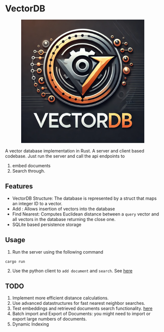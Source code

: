 # VectorDB
<div align="center">
    <img src="assets/logo.png" width="400" />
</div>


A vector database implementation in Rust. A server and client based codebase. Just run the server and call the api endpoints to
1. embed documents
2. Search through.


## Features
- VectorDB Structure: The database is represented by a struct that maps an integer ID to a vector.
- Add : Allows insertion of vectors into the database
- Find Nearest: Computes Euclidean distance between a `query` vector and all vectors in the database returning the close one.
- SQLite based persistence storage

## Usage
1. Run the server using the following command
```
cargo run
```

2. Use the python client to `add document` and `search`. See [here](examples/client.py)


## TODO
1. Implement more efficient distance calculations.
2. Use advanced datastructures for fast nearest neighbor searches.
3. Test embeddings and retrieved documents search functionality. [here](examples/embeddings_generator.py)
4. Batch import and Export of Documents: you might need to import or export large numbers of documents.
5. Dynamic Indexing 